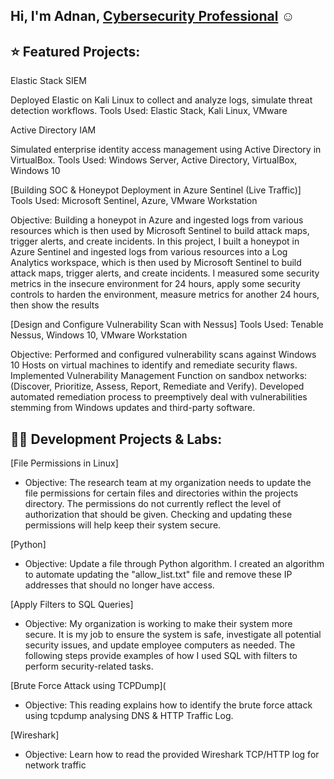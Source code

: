 ## Hi, I'm Adnan, <a href="https://www.linkedin.com/in/adnan-ali-yussuf-59151028b/">Cybersecurity Professional</a> ☺

## ⭐ Featured Projects:

Elastic Stack SIEM

Deployed Elastic on Kali Linux to collect and analyze logs, simulate threat detection workflows.
Tools Used: Elastic Stack, Kali Linux, VMware

Active Directory IAM

Simulated enterprise identity access management using Active Directory in VirtualBox.
Tools Used: Windows Server, Active Directory, VirtualBox, Windows 10


[Building SOC & Honeypot Deployment in Azure Sentinel (Live Traffic)]
Tools Used: Microsoft Sentinel, Azure, VMware Workstation

Objective: Building a honeypot in Azure and ingested logs from various resources which is then used by Microsoft Sentinel to build attack maps, trigger alerts, and create incidents.
In this project, I built a honeypot in Azure Sentinel and ingested logs from various resources into a Log Analytics workspace, which is then used by Microsoft Sentinel to build attack maps, trigger alerts, and create incidents. I measured some security metrics in the insecure environment for 24 hours, apply some security controls to harden the environment, measure metrics for another 24 hours, then show the results

[Design and Configure Vulnerability Scan with Nessus]
Tools Used: Tenable Nessus, Windows 10, VMware Workstation

Objective: Performed and configured vulnerability scans against Windows 10 Hosts on virtual machines to identify and remediate security flaws. Implemented Vulnerability Management Function on sandbox networks: (Discover, Prioritize, Assess, Report, Remediate and Verify). Developed automated remediation process to preemptively deal with vulnerabilities stemming from Windows updates and third-party software.


## 👨‍💻 Development Projects & Labs:

[File Permissions in Linux]

- Objective: The research team at my organization needs to update the file permissions for certain files and directories within the projects directory. The permissions do not currently reflect the level of authorization that should be given. Checking and updating these permissions will help keep their system secure.

[Python]

- Objective: Update a file through Python algorithm. I created an algorithm to automate updating the "allow_list.txt" file and remove these IP addresses that should no longer have access.

[Apply Filters to SQL Queries]

- Objective: My organization is working to make their system more secure. It is my job to ensure the system is safe, investigate all potential security issues, and update employee computers as needed. The following steps provide examples of how I used SQL with filters to perform security-related tasks.

[Brute Force Attack using TCPDump](
- Objective: This reading explains how to identify the brute force attack using tcpdump analysing DNS & HTTP Traffic Log.

[Wireshark]
- Objective: Learn how to read the provided Wireshark TCP/HTTP log for network traffic 


<!--
**CAdnany/Cadnany** is a ✨ _special_ ✨ repository because its `README.md` (this file) appears on your GitHub profile.


